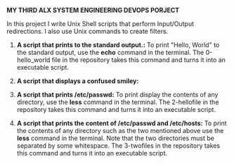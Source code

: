 **MY THIRD ALX SYSTEM ENGINEERING DEVOPS PORJECT**

In this project I write Unix Shell scripts that perform
Input/Output redirections. I also use Unix commands to
create filters.

1. **A script that prints to the standard output.:**
   To print "Hello, World" to the standard output, use the **echo**
   command in the terminal.
   The 0-hello_world file in the repository takes this command and
   turns it into an executable script.

2. **A script that displays a confused smiley:**

3. **A script that prints /etc/passwd:**
   To print display the contents of any directory, use the **less**
   command in the terminal.
   The 2-hellofile in the repository takes this command and turns it
   into an executable script.

4. **A script that prints the content of /etc/passwd and /etc/hosts:**
   To print the contents of any directory such as the two mentioned above
   use the **less** command in the terminal. Note that the two directories
   must be separated by some whitespace.
   The 3-twofiles in the repository takes this command and turns it into an
   executable script.